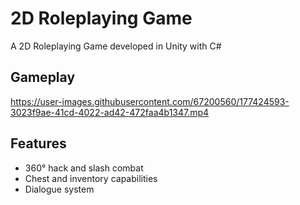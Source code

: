 
# 2D Roleplaying Game

A 2D Roleplaying Game developed in Unity with C#

## Gameplay
https://user-images.githubusercontent.com/67200560/177424593-3023f9ae-41cd-4022-ad42-472faa4b1347.mp4



## Features
- 360° hack and slash combat
- Chest and inventory capabilities
- Dialogue system
